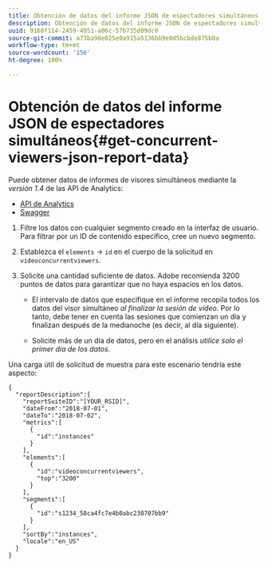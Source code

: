 ```yaml
---
title: Obtención de datos del informe JSON de espectadores simultáneos
description: Obtención de datos del informe JSON de espectadores simultáneos
uuid: 9168f114-2459-4951-a06c-57b735d09dc0
source-git-commit: a73ba98e025e0a915a5136bb9e0d5bcbde875b0a
workflow-type: tm+mt
source-wordcount: '156'
ht-degree: 100%

---
```



# Obtención de datos del informe JSON de espectadores simultáneos{#get-concurrent-viewers-json-report-data}

Puede obtener datos de informes de visores simultáneos mediante la _*versión 1.4*_ de las API de Analytics:
* [API de Analytics ](https://github.com/AdobeDocs/analytics-1.4-apis)
* [Swagger](https://adobedocs.github.io/analytics-1.4-apis/swagger-docs.html#/Report/Report.Get)

1. Filtre los datos con cualquier segmento creado en la interfaz de usuario. Para filtrar por un ID de contenido específico, cree un nuevo segmento.
1. Establezca el `elements` -> `id` en el cuerpo de la solicitud en `videoconcurrentviewers`.
1. Solicite una cantidad suficiente de datos. Adobe recomienda 3200 puntos de datos para garantizar que no haya espacios en los datos.

   * El intervalo de datos que especifique en el informe recopila todos los datos del visor simultáneo _al finalizar la sesión de vídeo._
Por lo tanto, debe tener en cuenta las sesiones que comienzan un día y finalizan después de la medianoche (es decir, al día siguiente).

   * Solicite más de un día de datos, pero en el análisis _*utilice solo el primer día de los datos.*_

Una carga útil de solicitud de muestra para este escenario tendría este aspecto:

```
{
  "reportDescription":{
    "reportSuiteID":"[YOUR_RSID]",
    "dateFrom":"2018-07-01",
    "dateTo":"2018-07-02",
    "metrics":[
      {
        "id":"instances"
      }
    ],
    "elements":[
      {
        "id":"videoconcurrentviewers",
        "top":"3200"
      }
    ],
    "segments":[
      {
        "id":"s1234_58ca4fc7e4b0abc238707bb9"                                         
      }
    ],
    "sortBy":"instances",
    "locale":"en_US"
  }
}
```

<!--
You can extract the concurrent viewers report data using the Experience Cloud API Explorer as follows. 

1. Navigate to: [https://www.adobe.io.](https://www.adobe.io)
1. Select and enter the following information in the API Explorer form:

    * **API -** Select "Report".
    * **Method -** Select "Queue".
    * **Environment -** Select your data center.
    * Request JSON - Specify the following:

        * `reportSuiteID` - For info on reports suites: [Report Suites](https://experienceleague.adobe.com/docs/analytics/admin/manage-report-suites/report-suites-admin.html?lang=es)
        
        * `dateTo` - End date of the report.         
        
          >[!NOTE]
          >
          >The maximum time period supported is two days.

        * `dateFrom` - Start date of the report.
        * `elements : id` - Set to `"videoconcurrentviewers"`
        
        * `elements : top` - Specify the number of entries to be returned.

      Sample request body:

      ```    
      {
          "reportDescription": {
              "reportSuiteID": "[Your Report Suite ID]",
              "dateTo": "2017-09-07",
              "dateFrom": "2017-09-07"
              "metrics": [
                  {
                      "id": "instances"
                  }
              ],
              "elements": [
                  {
                      "id": "videoconcurrentviewers",
                      "top": 2880
                  }
              ]
              "locale": "en_US"
          }
      }
      
      ```

      >[!TIP]
      >
      >Some sessions are ended on the next day, and at that point the data will be available for reporting. In that case the best approach is to select 2 days (2880 minutes) of data, and use only the data for the first day (1440 minutes).

1. Click **Get Response**.

   In the Response field, you should get a `reportID`.
1. In the form, change **Method** to "Get".
1. Enter the value of the `reportID` you received in Step 3, and click **Get Response**.

   The concurrent viewers report data, in JSON format, is presented in the Response field.
   
   For example:
   
   ![](assets/api_helper_2.png) 

   ![](assets/api_helper_1.png)

-->
